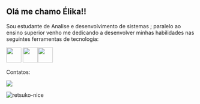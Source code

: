 ## Olá me chamo Élika!! 
Sou estudante de Analise e desenvolvimento de sistemas ;
paralelo ao ensino superior venho me dedicando a desenvolver minhas habilidades nas seguintes ferramentas de tecnologia:   

<img src="https://cdn.jsdelivr.net/gh/devicons/devicon/icons/javascript/javascript-plain.svg" width="40" height="40" /> <img src="https://cdn.jsdelivr.net/gh/devicons/devicon/icons/html5/html5-plain-wordmark.svg" width="40" height="40" /><img src="https://cdn.jsdelivr.net/gh/devicons/devicon/icons/css3/css3-original-wordmark.svg" width="40" height="40"/>

Contatos:<div><a href="https://www.linkedin.com/in/élika-castro-9a2b10189/" target="_blank"><img src="https://img.shields.io/badge/-LinkedIn-%230077B5?style=for-the-badge&logo=linkedin&logoColor=white" target="_blank"></a>   </div>




![retsuko-nice](https://user-images.githubusercontent.com/112868623/199637348-2e020810-ad94-40b2-89ac-5040cdcf4a23.gif)
